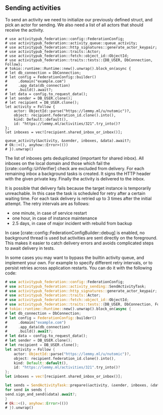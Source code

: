 ## Sending activities

To send an activity we need to initialize our previously defined struct, and pick an actor for sending. We also need a list of all actors that should receive the activity.

```
# use activitypub_federation::config::FederationConfig;
# use activitypub_federation::activity_queue::queue_activity;
# use activitypub_federation::http_signatures::generate_actor_keypair;
# use activitypub_federation::traits::Actor;
# use activitypub_federation::fetch::object_id::ObjectId;
# use activitypub_federation::traits::tests::{DB_USER, DbConnection, Follow};
# tokio::runtime::Runtime::new().unwrap().block_on(async {
# let db_connection = DbConnection;
# let config = FederationConfig::builder()
#     .domain("example.com")
#     .app_data(db_connection)
#     .build().await?;
# let data = config.to_request_data();
# let sender = DB_USER.clone();
# let recipient = DB_USER.clone();
let activity = Follow {
    actor: ObjectId::parse("https://lemmy.ml/u/nutomic")?,
    object: recipient.federation_id.clone().into(),
    kind: Default::default(),
    id: "https://lemmy.ml/activities/321".try_into()?
};
let inboxes = vec![recipient.shared_inbox_or_inbox()];

queue_activity(&activity, &sender, inboxes, &data).await?;
# Ok::<(), anyhow::Error>(())
# }).unwrap()
```

The list of inboxes gets deduplicated (important for shared inbox). All inboxes on the local domain and those which fail the [crate::config::UrlVerifier] check are excluded from delivery. For each remaining inbox a background tasks is created. It signs the HTTP header with the given private key. Finally the activity is delivered to the inbox.

It is possible that delivery fails because the target instance is temporarily unreachable. In this case the task is scheduled for retry after a certain waiting time. For each task delivery is retried up to 3 times after the initial attempt. The retry intervals are as follows:

- one minute, in case of service restart
- one hour, in case of instance maintenance
- 2.5 days, in case of major incident with rebuild from backup

In case [crate::config::FederationConfigBuilder::debug] is enabled, no background thread is used but activities are sent directly on the foreground. This makes it easier to catch delivery errors and avoids complicated steps to await delivery in tests.

In some cases you may want to bypass the builtin activity queue, and implement your own. For example to specify different retry intervals, or to persist retries across application restarts. You can do it with the following code:
```rust
# use activitypub_federation::config::FederationConfig;
# use activitypub_federation::activity_sending::SendActivityTask;
# use activitypub_federation::http_signatures::generate_actor_keypair;
# use activitypub_federation::traits::Actor;
# use activitypub_federation::fetch::object_id::ObjectId;
# use activitypub_federation::traits::tests::{DB_USER, DbConnection, Follow};
# tokio::runtime::Runtime::new().unwrap().block_on(async {
# let db_connection = DbConnection;
# let config = FederationConfig::builder()
#     .domain("example.com")
#     .app_data(db_connection)
#     .build().await?;
# let data = config.to_request_data();
# let sender = DB_USER.clone();
# let recipient = DB_USER.clone();
let activity = Follow {
    actor: ObjectId::parse("https://lemmy.ml/u/nutomic")?,
    object: recipient.federation_id.clone().into(),
    kind: Default::default(),
    id: "https://lemmy.ml/activities/321".try_into()?
};
let inboxes = vec![recipient.shared_inbox_or_inbox()];

let sends = SendActivityTask::prepare(&activity, &sender, inboxes, &data).await?;
for send in sends {
send.sign_and_send(&data).await?;
}
# Ok::<(), anyhow::Error>(())
# }).unwrap()
```